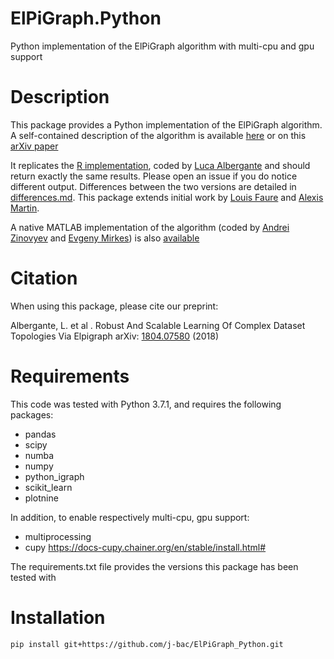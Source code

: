 # ElPiGraph.Python
Python implementation of the ElPiGraph algorithm with multi-cpu and gpu support

Description
===========

This package provides a Python implementation of the ElPiGraph algorithm. A
self-contained description of the algorithm is available
[here](https://github.com/auranic/Elastic-principal-graphs/blob/master/ElPiGraph_Methods.pdf)
or on this [arXiv paper](https://arxiv.org/abs/1804.07580)

It replicates the [R implementation](https://github.com/Albluca/ElPiGraph.R),
coded by [Luca Albergante](https://github.com/Albluca) and should return exactly the same results. Please open an issue if you do  notice different output. Differences between the two versions are detailed in [differences.md](differences.md). This package extends initial work by [Louis Faure](https://github.com/LouisFaure/ElPiGraph.P) and [Alexis Martin](https://github.com/AlexiMartin/ElPiGraph.P).

A native MATLAB implementation of the algorithm (coded by [Andrei
Zinovyev](https://github.com/auranic/) and [Evgeny
Mirkes](https://github.com/Mirkes)) is also
[available](https://github.com/auranic/Elastic-principal-graphs)



Citation
========

When using this package, please cite our preprint:

Albergante, L.  et al . Robust And Scalable Learning Of Complex Dataset Topologies Via Elpigraph
arXiv: [1804.07580](https://arxiv.org/abs/1804.07580) (2018)

Requirements
============

This code was tested with Python 3.7.1, and requires the following packages:
- pandas
- scipy
- numba
- numpy
- python_igraph
- scikit_learn
- plotnine

In addition, to enable respectively multi-cpu, gpu support:
- multiprocessing
- cupy
https://docs-cupy.chainer.org/en/stable/install.html#

The requirements.txt file provides the versions this package has been tested with

Installation
====================
```bash
pip install git+https://github.com/j-bac/ElPiGraph_Python.git
```
